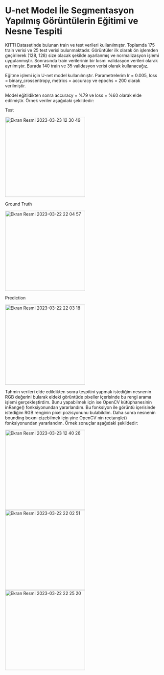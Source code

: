 # U-net Model İle Segmentasyon Yapılmış Görüntülerin Eğitimi ve Nesne Tespiti 


KITTI Datasetinde bulunan train ve test verileri kullanılmıştır. Toplamda 175 train verisi ve 25 test verisi bulunmaktadır. Görüntüler ilk olarak ön işlemden geçirilerek (128, 128) size olacak şekilde ayarlanmış ve normalizasyon işlemi uygulanmıştır. Sonrasında train verilerinin bir kısmı validasyon verileri olarak ayrılmıştır. Burada 140 train ve 35 validasyon verisi olarak kullanacağız.

Eğitme işlemi için U-net model kullanılmıştır. Parametrelerim lr = 0.005, loss = binary_crossentropy, metrics = accuracy ve epochs = 200 olarak verilmiştir.

Model eğitildikten sonra accuracy = %79 ve loss = %60 olarak elde edilmiştir. Örnek veriler aşağıdaki şekildedir:

Test

<img width="261" alt="Ekran Resmi 2023-03-23 12 30 49" src="https://user-images.githubusercontent.com/75835998/227161095-83764143-c7b2-4280-880e-d015e565125c.png">


Ground Truth

<img width="261" alt="Ekran Resmi 2023-03-22 22 04 57" src="https://user-images.githubusercontent.com/75835998/227158884-3c815375-2ecb-40ef-a7d2-f5f9c2699bc5.png">

Prediction

<img width="261" alt="Ekran Resmi 2023-03-22 22 03 18" src="https://user-images.githubusercontent.com/75835998/227158908-7e47c081-e22d-4201-be09-63aa048c9f9e.png">


Tahmin verileri elde edildikten sonra tespitini yapmak istediğim nesnenin RGB değerini bularak eldeki görüntüde pixeller içerisinde bu rengi arama işlemi gerçekleştirdim. Bunu yapabilmek için ise OpenCV kütüphanesinin inRange() fonksiyonundan yararlandım. Bu fonksiyon ile görüntü içerisinde istediğim RGB renginin pixel pozisyonunu bulabildim. Daha sonra nesnenin bounding boxını çizebilmek için yine OpenCV nin rectangle() fonksiyonundan yararlandım. Örnek sonuçlar aşağıdaki şekildedir:



<img width="261" alt="Ekran Resmi 2023-03-23 12 40 26" src="https://user-images.githubusercontent.com/75835998/227163615-ad57fef5-6380-4ad2-9e2c-f0672c944d95.png"><img width="261" alt="Ekran Resmi 2023-03-22 22 02 51" src="https://user-images.githubusercontent.com/75835998/227163676-8c7eca43-9452-4adf-90ca-65164345f138.png"><img width="261" alt="Ekran Resmi 2023-03-22 22 25 20" src="https://user-images.githubusercontent.com/75835998/227163750-f545b209-fad3-4774-a787-ae986e153ba8.png">


